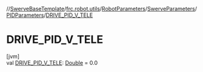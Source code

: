 //[SwerveBaseTemplate](../../../../../index.md)/[frc.robot.utils](../../../index.md)/[RobotParameters](../../index.md)/[SwerveParameters](../index.md)/[PIDParameters](index.md)/[DRIVE_PID_V_TELE](-d-r-i-v-e_-p-i-d_-v_-t-e-l-e.md)

# DRIVE_PID_V_TELE

[jvm]\
val [DRIVE_PID_V_TELE](-d-r-i-v-e_-p-i-d_-v_-t-e-l-e.md): [Double](https://kotlinlang.org/api/latest/jvm/stdlib/kotlin/-double/index.html) = 0.0
